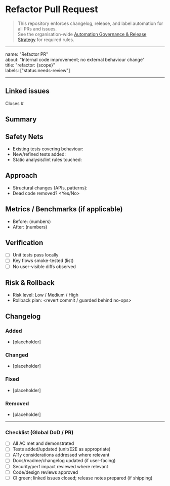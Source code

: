 # Refactor Pull Request

> This repository enforces changelog, release, and label automation for all PRs and issues.  
> See the organisation-wide [Automation Governance & Release Strategy](https://github.com/lightspeedwp/.github/blob/main/AUTOMATION_GOVERNANCE.md) for required rules.

---

name: "Refactor PR"  
about: "Internal code improvement; no external behaviour change"  
title: "refactor: {scope}"  
labels: ["status:needs-review"]  

---

## Linked issues

<!--
List any related issues by number (e.g. closes #123, relates to #456).
-->

Closes #

## Summary

## Safety Nets

- Existing tests covering behaviour:
- New/refined tests added:
- Static analysis/lint rules touched:

## Approach

- Structural changes (APIs, patterns):
- Dead code removed? <Yes/No>

## Metrics / Benchmarks (if applicable)

- Before: (numbers)
- After: (numbers)

## Verification

- [ ] Unit tests pass locally
- [ ] Key flows smoke-tested (list)
- [ ] No user-visible diffs observed

## Risk & Rollback

- Risk level: Low / Medium / High
- Rollback plan: <revert commit / guarded behind no-ops>

## Changelog

<!--
Required for release automation.
Format: Keep a Changelog.
Categories: Added, Changed, Fixed, Removed.
User-facing notes only. Internal-only PRs (rare) may use the skip-changelog label.
Example:
### Changed
- Refactored cart logic for maintainability. No user-facing change. (Relates to #789)
-->

### Added

- [placeholder]

### Changed

- [placeholder]

### Fixed

- [placeholder]

### Removed

- [placeholder]

<!--
If no user-facing changelog entry is needed, apply the skip-changelog label to this PR.
-->

---


### Checklist (Global DoD / PR)

- [ ] All AC met and demonstrated
- [ ] Tests added/updated (unit/E2E as appropriate)
- [ ] A11y considerations addressed where relevant
- [ ] Docs/readme/changelog updated (if user-facing)
- [ ] Security/perf impact reviewed where relevant
- [ ] Code/design reviews approved
- [ ] CI green; linked issues closed; release notes prepared (if shipping)
